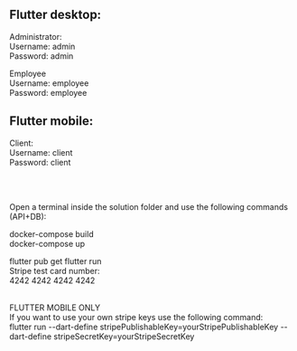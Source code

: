 Flutter desktop:
----------
Administrator: <br />
Username: admin <br />
Password: admin <br />

Employee <br />
Username: employee <br />
Password: employee <br />

Flutter mobile:
-----------
Client: <br />
Username: client <br />
Password: client <br /> 


<br /> <br />

Open a terminal inside the solution folder and use the following commands (API+DB): <br />

docker-compose build <br /> docker-compose up <br />

flutter pub get flutter run <br />
Stripe test card number: <br />
4242 4242 4242 4242

<br /> 
FLUTTER MOBILE ONLY
<br /> 
If you want to use your own stripe keys use the following command: <br />
flutter run --dart-define stripePublishableKey=yourStripePublishableKey --dart-define stripeSecretKey=yourStripeSecretKey